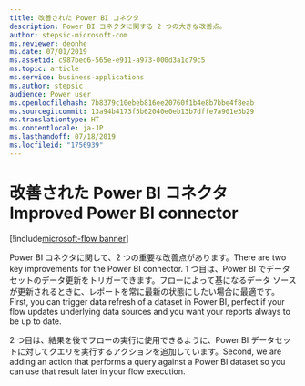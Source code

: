 ```yaml
---
title: 改善された Power BI コネクタ
description: Power BI コネクタに関する 2 つの大きな改善点。
author: stepsic-microsoft-com
ms.reviewer: deonhe
ms.date: 07/01/2019
ms.assetid: c987bed6-565e-e911-a973-000d3a1c79c5
ms.topic: article
ms.service: business-applications
ms.author: stepsic
audience: Power user
ms.openlocfilehash: 7b8379c10ebeb816ee20760f1b4e8b7bbe4f8eab
ms.sourcegitcommit: 13a94b4173f5b62040e0eb13b7dffe7a901e3b29
ms.translationtype: HT
ms.contentlocale: ja-JP
ms.lasthandoff: 07/18/2019
ms.locfileid: "1756939"
---
```

# <a name="improved-power-bi-connector"></a><span data-ttu-id="4d80d-103">改善された Power BI コネクタ</span><span class="sxs-lookup"><span data-stu-id="4d80d-103">Improved Power BI connector</span></span>

[!include[microsoft-flow banner](../includes/microsoft-flow.md)]

<span data-ttu-id="4d80d-104">Power BI コネクタに関して、2 つの重要な改善点があります。</span><span class="sxs-lookup"><span data-stu-id="4d80d-104">There are two key improvements for the Power BI connector.</span></span> <span data-ttu-id="4d80d-105">1 つ目は、Power BI でデータセットのデータ更新をトリガーできます。フローによって基になるデータ ソースが更新されるときに、レポートを常に最新の状態にしたい場合に最適です。</span><span class="sxs-lookup"><span data-stu-id="4d80d-105">First, you can trigger data refresh of a dataset in Power BI, perfect if your flow updates underlying data sources and you want your reports always to be up to date.</span></span> 

<span data-ttu-id="4d80d-106">2 つ目は、結果を後でフローの実行に使用できるように、Power BI データセットに対してクエリを実行するアクションを追加しています。</span><span class="sxs-lookup"><span data-stu-id="4d80d-106">Second, we are adding an action that performs a query against a Power BI dataset so you can use that result later in your flow execution.</span></span>
